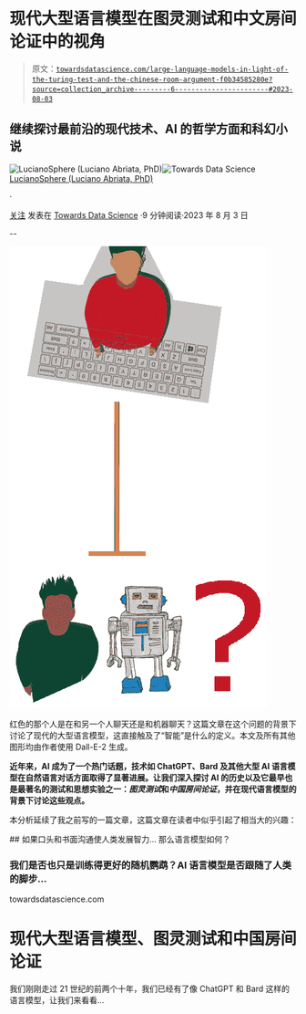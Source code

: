 # 现代大型语言模型在图灵测试和中文房间论证中的视角

> 原文：[`towardsdatascience.com/large-language-models-in-light-of-the-turing-test-and-the-chinese-room-argument-f0b34585280e?source=collection_archive---------6-----------------------#2023-08-03`](https://towardsdatascience.com/large-language-models-in-light-of-the-turing-test-and-the-chinese-room-argument-f0b34585280e?source=collection_archive---------6-----------------------#2023-08-03)

## 继续探讨最前沿的现代技术、AI 的哲学方面和科幻小说

[](https://lucianosphere.medium.com/?source=post_page-----f0b34585280e--------------------------------)![LucianoSphere (Luciano Abriata, PhD)](https://lucianosphere.medium.com/?source=post_page-----f0b34585280e--------------------------------)[](https://towardsdatascience.com/?source=post_page-----f0b34585280e--------------------------------)![Towards Data Science](https://towardsdatascience.com/?source=post_page-----f0b34585280e--------------------------------) [LucianoSphere (Luciano Abriata, PhD)](https://lucianosphere.medium.com/?source=post_page-----f0b34585280e--------------------------------)

·

[关注](https://medium.com/m/signin?actionUrl=https%3A%2F%2Fmedium.com%2F_%2Fsubscribe%2Fuser%2Fd28939b5ab78&operation=register&redirect=https%3A%2F%2Ftowardsdatascience.com%2Flarge-language-models-in-light-of-the-turing-test-and-the-chinese-room-argument-f0b34585280e&user=LucianoSphere+%28Luciano+Abriata%2C+PhD%29&userId=d28939b5ab78&source=post_page-d28939b5ab78----f0b34585280e---------------------post_header-----------) 发表在 [Towards Data Science](https://towardsdatascience.com/?source=post_page-----f0b34585280e--------------------------------) ·9 分钟阅读·2023 年 8 月 3 日[](https://medium.com/m/signin?actionUrl=https%3A%2F%2Fmedium.com%2F_%2Fvote%2Ftowards-data-science%2Ff0b34585280e&operation=register&redirect=https%3A%2F%2Ftowardsdatascience.com%2Flarge-language-models-in-light-of-the-turing-test-and-the-chinese-room-argument-f0b34585280e&user=LucianoSphere+%28Luciano+Abriata%2C+PhD%29&userId=d28939b5ab78&source=-----f0b34585280e---------------------clap_footer-----------)

--

[](https://medium.com/m/signin?actionUrl=https%3A%2F%2Fmedium.com%2F_%2Fbookmark%2Fp%2Ff0b34585280e&operation=register&redirect=https%3A%2F%2Ftowardsdatascience.com%2Flarge-language-models-in-light-of-the-turing-test-and-the-chinese-room-argument-f0b34585280e&source=-----f0b34585280e---------------------bookmark_footer-----------)![](img/31d43047829aeaf5c7f4c0a03d57dfae.png)

红色的那个人是在和另一个人聊天还是和机器聊天？这篇文章在这个问题的背景下讨论了现代的大型语言模型，这直接触及了“智能”是什么的定义。本文及所有其他图形均由作者使用 Dall-E-2 生成。

**近年来，AI 成为了一个热门话题，技术如 ChatGPT、Bard 及其他大型 AI 语言模型在自然语言对话方面取得了显著进展。让我们深入探讨 AI 的历史以及它最早也是最著名的测试和思想实验之一：*图灵测试*和*中国房间论证*，并在现代语言模型的背景下讨论这些观点。**

本分析延续了我之前写的一篇文章，这篇文章在读者中似乎引起了相当大的兴趣：

[](/if-oral-and-written-communication-made-humans-develop-intelligence-whats-up-with-language-models-b65ae22ac8e0?source=post_page-----f0b34585280e--------------------------------) ## 如果口头和书面沟通使人类发展智力… 那么语言模型如何？

### 我们是否也只是训练得更好的随机鹦鹉？AI 语言模型是否跟随了人类的脚步…

towardsdatascience.com

# 现代大型语言模型、图灵测试和中国房间论证

我们刚刚走过 21 世纪的前两个十年，我们已经有了像 ChatGPT 和 Bard 这样的语言模型，让我们来看看…

